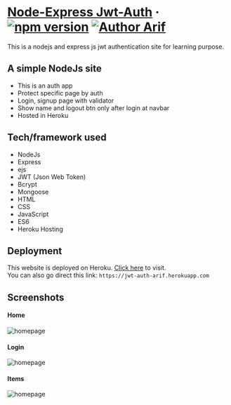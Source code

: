 # [Node-Express Jwt-Auth](https://jwt-auth-arif.herokuapp.com) &middot; [![npm version](https://img.shields.io/npm/v/react.svg?style=flat)](https://www.npmjs.com/package/react) [![Author Arif](https://img.shields.io/badge/Author-Arif-%3C%3E)](https://www.linkedin.com/in/proarif)
This is a nodejs and express js jwt authentication site for learning purpose.

## A simple NodeJs site 
- This is an auth app
- Protect specific page by auth
- Login, signup page with validator
- Show name and logout btn only after login at navbar
- Hosted in Heroku


## Tech/framework used
- NodeJs
- Express
- ejs
- JWT (Json Web Token)
- Bcrypt
- Mongoose
- HTML
- CSS
- JavaScript
- ES6
- Heroku Hosting


## Deployment
This website is deployed on Heroku. [Click here](https://jwt-auth-arif.herokuapp.com) to visit.
<br>
You can also go direct this link: `https://jwt-auth-arif.herokuapp.com`


## Screenshots
#### Home
![homepage](https://github.com/arifpro/node-express-jwt-auth/tree/master/screenshots/home.png)

#### Login
![homepage](https://github.com/arifpro/node-express-jwt-auth/tree/master/screenshots/login.png)

#### Items
![homepage](https://github.com/arifpro/node-express-jwt-auth/tree/master/screenshots/item.png)